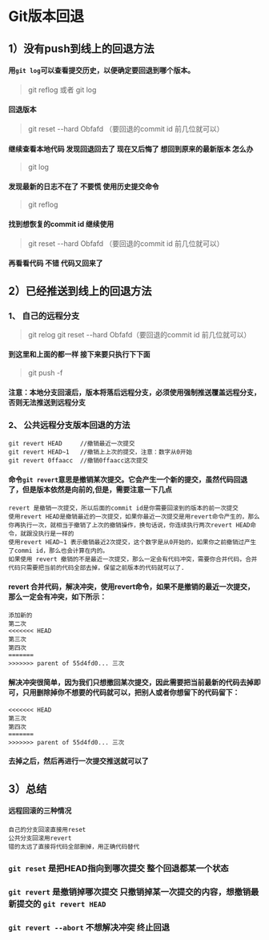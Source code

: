 # Git版本回退
## 1）没有push到线上的回退方法
#### 用`git log`可以查看提交历史，以便确定要回退到哪个版本。
> git reflog 或者 git log
#### 回退版本
> git reset --hard Obfafd （要回退的commit id 前几位就可以）
#### 继续查看本地代码 发现回退回去了 现在又后悔了 想回到原来的最新版本 怎么办
> git log
#### 发现最新的日志不在了 不要慌 使用历史提交命令
> git reflog
#### 找到想恢复的commit id 继续使用
> git reset --hard Obfafd （要回退的commit id 前几位就可以）
#### 再看看代码 不错 代码又回来了
## 2）已经推送到线上的回退方法
### 1、 自己的远程分支
> git relog
> git reset --hard Obfafd（要回退的commit id 前几位就可以） 
#### 到这里和上面的都一样 接下来要只执行下下面
> git push -f 
#### 注意：本地分支回滚后，版本将落后远程分支，必须使用强制推送覆盖远程分支，否则无法推送到远程分支
### 2、 公共远程分支版本回退的方法
 ```
 git revert HEAD     //撤销最近一次提交
 git revert HEAD~1   //撤销上上次的提交，注意：数字从0开始
 git revert 0ffaacc  //撤销0ffaacc这次提交
```
#### 命令`git revert`意思是撤销某次提交。它会产生一个新的提交，虽然代码回退了，但是版本依然是向前的,但是，需要注意一下几点
```
revert 是撤销一次提交，所以后面的commit id是你需要回滚到的版本的前一次提交
使用revert HEAD是撤销最近的一次提交，如果你最近一次提交是用revert命令产生的，那么你再执行一次，就相当于撤销了上次的撤销操作，换句话说，你连续执行两次revert HEAD命令，就跟没执行是一样的
使用revert HEAD~1 表示撤销最近2次提交，这个数字是从0开始的，如果你之前撤销过产生了commi id，那么也会计算在内的。
如果使用 revert 撤销的不是最近一次提交，那么一定会有代码冲突，需要你合并代码，合并代码只需要把当前的代码全部去掉，保留之前版本的代码就可以了.
```
#### revert 合并代码，解决冲突，使用revert命令，如果不是撤销的最近一次提交，那么一定会有冲突，如下所示：
```
添加新的
第二次
<<<<<<< HEAD
第三次
第四次
=======
>>>>>>> parent of 55d4fd0... 三次
```
#### 解决冲突很简单，因为我们只想撤回某次提交，因此需要把当前最新的代码去掉即可，只用删除掉你不想要的代码就可以，把别人或者你想留下的代码留下：
```
<<<<<<< HEAD
第三次
第四次
=======
>>>>>>> parent of 55d4fd0... 三次
```
#### 去掉之后，然后再进行一次提交推送就可以了
## 3）总结
#### 远程回滚的三种情况
```
自己的分支回滚直接用reset
公共分支回滚用revert
错的太远了直接将代码全部删掉，用正确代码替代
```
### `git reset` 是把HEAD指向到哪次提交 整个回退都某一个状态
### `git revert` 是撤销掉哪次提交 只撤销掉某一次提交的内容，想撤销最新提交的 `git revert HEAD`
### `git revert --abort` 不想解决冲突 终止回退